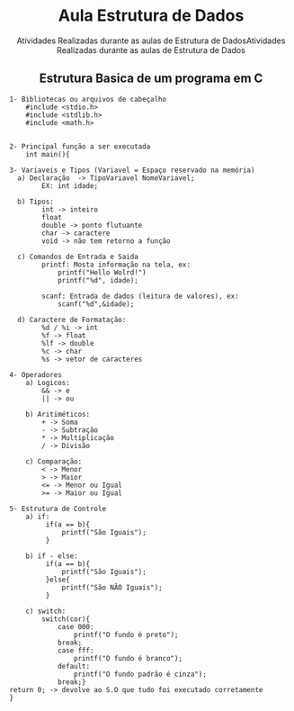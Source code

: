 <h1 align="center"> Aula Estrutura de Dados</h1>

<p align="center">Atividades Realizadas durante as aulas de Estrutura de DadosAtividades Realizadas durante as aulas de Estrutura de Dados</p>


<h2 align="center">Estrutura Basica de um programa em C</h2>

	1- Bibliotecas ou arquivos de cabeçalho 
	    #include <stdio.h>
	    #include <stdlib.h>
	    #include <math.h>

    
    2- Principal função a ser executada
	    int main(){

    3- Variaveis e Tipos (Variavel = Espaço reservado na memória)
      a) Declaração  -> TipoVariavel NomeVariavel;
            EX: int idade;
      
      b) Tipos: 
            int -> inteiro
            float
            double -> ponto flutuante
            char -> caractere
            void -> não tem retorno a função
        
      c) Comandos de Entrada e Saida
            printf: Mosta informação na tela, ex:
                printf("Hello Wolrd!")
                printf("%d", idade); 
                
            scanf: Entrada de dados (leitura de valores), ex:
                scanf("%d",&idade);
                    
      d) Caractere de Formatação:
        	%d / %i -> int
            %f -> float
            %lf -> double
            %c -> char
            %s -> vetor de caracteres
                
    4- Operadores 
	    a) Logicos: 
		    && -> e
		    || -> ou
    
	    b) Aritiméticos:
		    + -> Soma
		    - -> Subtração
		    * -> Multiplicação
		    / -> Divisão
	
	    c) Comparação:
		    < -> Menor
		    > -> Maior
		    <= -> Menor ou Igual
		    >= -> Maior ou Igual

    5- Estrutura de Controle 
	    a) if:
             if(a == b){
                 printf("São Iguais");
             }

	    b) if - else:
             if(a == b){
                 printf("São Iguais");
             }else{
                 printf("São NÃO Iguais");
             }

	    c) switch: 
            switch(cor){ 
                case 000:
                    printf("O fundo é preto"); 
                break; 
                case fff:
                    printf("O fundo é branco");
                default: 
                    printf("O fundo padrão é cinza");
                break;}	
    return 0; -> devolve ao S.O que tudo foi executado corretamente   
	}




